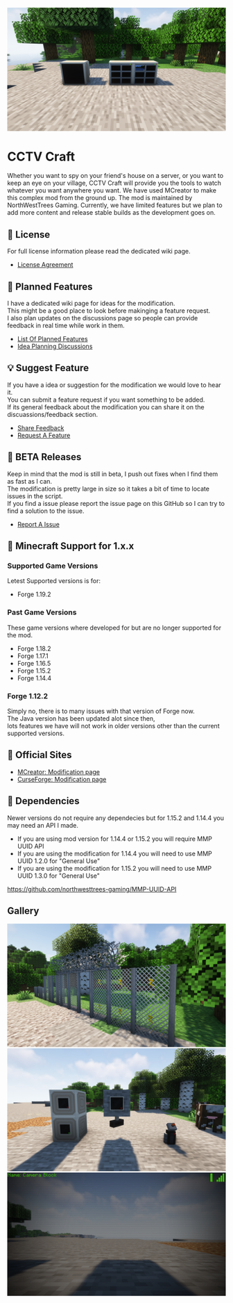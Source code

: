 ![Banner](https://github.com/northwesttrees-gaming/CCTV-Craft/blob/main/Pages/Images/monitors.jpg)
# CCTV Craft
Whether you want to spy on your friend's house on a server, or you want to keep an eye on your village, CCTV Craft will provide you the tools to watch whatever you want anywhere you want. We have used MCreator to make this complex mod from the ground up. The mod is maintained by NorthWestTrees Gaming. Currently, we have limited features but we plan to add more content and release stable builds as the development goes on.

## 📃 License
For full license information please read the dedicated wiki page.
- [License Agreement](https://github.com/northwesttrees-gaming/CCTV-Craft/wiki/License)

## 📌 Planned Features
I have a dedicated wiki page for ideas for the modification.  
This might be a good place to look before makinging a feature request.  
I also plan updates on the discussions page so people can provide feedback in real time while work in them.
- [List Of Planned Features](https://github.com/northwesttrees-gaming/CCTV-Craft/wiki/Planned-Features)
- [Idea Planning Discussions](https://github.com/northwesttrees-gaming/CCTV-Craft/discussions/categories/idea-planning)

## 💡 Suggest Feature
If you have a idea or suggestion for the modification we would love to hear it.  
You can submit a feature request if you want something to be added.  
If its general feedback about the modification you can share it on the discuassions/feedback section.
- [Share Feedback](https://github.com/northwesttrees-gaming/CCTV-Craft/discussions/categories/feedback)
- [Request A Feature](https://github.com/northwesttrees-gaming/CCTV-Craft/issues/new?assignees=&labels=New%2CFeature&template=feature-request.yml&title=%5BFeature%5D+%3Ctitle%3E)

## 🧪 BETA Releases
Keep in mind that the mod is still in beta, I push out fixes when I find them as fast as I can.  
The modification is pretty large in size so it takes a bit of time to locate issues in the script.  
If you find a issue please report the issue page on this GitHub so I can try to find a solution to the issue.
- [Report A Issue](https://github.com/northwesttrees-gaming/CCTV-Craft/issues/new?assignees=&labels=New%2CBug&template=bug-report.yml&title=%5BBug%5D+%3Ctitle%3E)

## 🔨 Minecraft Support for 1.x.x
### Supported Game Versions
Letest Supported versions is for:
- Forge 1.19.2

### Past Game Versions
These game versions where developed for but are no longer supported for the mod.
- Forge 1.18.2
- Forge 1.17.1
- Forge 1.16.5
- Forge 1.15.2
- Forge 1.14.4
  
### Forge 1.12.2
Simply no, there is to many issues with that version of Forge now.  
The Java version has been updated alot since then,  
lots features we have will not work in older versions other than the current supported versions.

## 🔗 Official Sites
- [MCreator: Modification page](https://mcreator.net/modification/61192/cctv-craft)  
- [CurseForge: Modification page](https://www.curseforge.com/minecraft/mc-mods/cctv-craft)

## 🧩 Dependencies
Newer versions do not require any dependecies but for 1.15.2 and 1.14.4 you may need an API I made.
- If you are using mod version for 1.14.4 or 1.15.2 you will require MMP UUID API  
- If you are using the modification for 1.14.4 you will need to use MMP UUID 1.2.0 for "General Use"  
- If you are using the modification for 1.15.2 you will need to use MMP UUID 1.3.0 for "General Use"  

https://github.com/northwesttrees-gaming/MMP-UUID-API

## Gallery
![Image 1](https://github.com/northwesttrees-gaming/CCTV-Craft/blob/main/Pages/Images/electric_chain_fence.jpg)
![Image 2](https://github.com/northwesttrees-gaming/CCTV-Craft/blob/main/Pages/Images/cameras_and_jammer.jpg)
![Image 3](https://github.com/northwesttrees-gaming/CCTV-Craft/blob/main/Pages/Images/camera_view.jpg)

